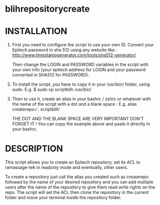 # blihrepositorycreate

# INSTALLATION

1. First you need to configure the script to use your own ID.
  Convert your Epitech password in sha 512 using any website like :
  http://www.timestampgenerator.com/tools/sha512-generator/
  
    Then change the LOGIN and PASSWORD variables in the script with your own info (your epitech address for LOGIN and your password converted in SHA512 for PASSWORD).

2. To install the script, you have to copy it in your /usr/bin/ folder, using sudo.
  E.g. $ sudo cp scriptblih /usr/bin/

3. Then to use it, create an alias in your bashrc / zshrc or whatever with the name of the script with a dot and a blank space :
  E.g. alias createrepo='. scriptblih'
  
    THE DOT AND THE BLANK SPACE ARE VERY IMPORTANT DON'T FORGET IT ! You can copy the example above and paste it directly in  your bashrc.

# DESCRIPTION

This script allows you to create an Epitech repository, set its ACL to ramassage-tek in readonly mode and eventually, other users.

To create a repository just call the alias you created such as createrepo followed by the name of your desired repository and you can add multiple users after the name of the repository to give them read write rights on the repo.
The script will set the ACL then clone the repository in the current folder and move your terminal inside the repository folder.

